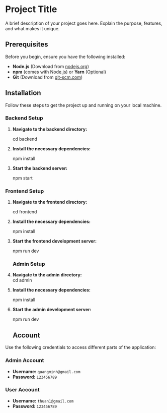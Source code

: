 # Project Title

A brief description of your project goes here. Explain the purpose, features, and what makes it unique.

## Prerequisites

Before you begin, ensure you have the following installed:

- **Node.js** (Download from [nodejs.org](https://nodejs.org/))
- **npm** (comes with Node.js) or **Yarn** (Optional)
- **Git** (Download from [git-scm.com](https://git-scm.com/))

## Installation

Follow these steps to get the project up and running on your local machine.

### Backend Setup

1. **Navigate to the backend directory:**
   
    cd backend
2. **Install the necessary dependencies:**

   npm install
4. **Start the backend server:**

   npm start
### Frontend Setup

1. **Navigate to the frontend directory:**
   
    cd frontend
2. **Install the necessary dependencies:**

   npm install
4. **Start the frontend development server:**

   npm run dev

   ### Admin Setup

1. **Navigate to the admin directory:**  
    cd admin
2. **Install the necessary dependencies:**

   npm install
4. **Start the admin development server:**

   npm run dev
   ## Account

Use the following credentials to access different parts of the application:

### Admin Account

- **Username:** `quangminh@gmail.com`
- **Password:** `123456789`

### User Account

- **Username:** `thuan1@gmail.com`
- **Password:** `123456789`
